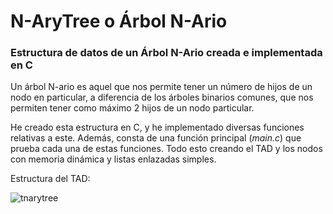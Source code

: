 # N-AryTree o Árbol N-Ario
### Estructura de datos de un Árbol N-Ario creada e implementada en C
Un árbol N-ario es aquel que nos permite tener un número de hijos de un nodo en particular, a diferencia de los árboles binarios comunes, que nos permiten tener como máximo 2 hijos de un nodo particular.

He creado esta estructura en C, y he implementado diversas funciones relativas a este. Además, consta de una función principal (*main.c*) que prueba cada una de estas funciones. Todo esto creando el TAD y los nodos con memoria dinámica y listas enlazadas simples.

Estructura del TAD:

![tnarytree](https://user-images.githubusercontent.com/79028854/152883981-d9480b69-669d-4b4c-8cd5-22cd2a102d81.png)
